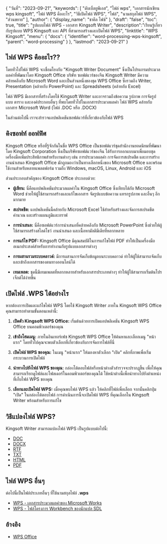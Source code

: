 {
"วันที่": "2023-09-21",
  "keywords": [
"ดับเบิ้ลยูพีเอส",
"ไฟล์ wps",
"เอกสารนักเขียน wps kingsoft",
"ไฟล์ WPS คืออะไร",
"วิธีเปิดไฟล์ WPS",
"ไฟล์",
"นามสกุลไฟล์ WPS",
"ส่วนขยาย"
],
  "author": {
"display_name": "ชาคีล ไฟซ์"
},
"draft": "false",
"toc": true,
"title": "รูปแบบไฟล์ WPS - เอกสาร Kingsoft Writer",
  "description":"เรียนรู้เกี่ยวกับรูปแบบ WPS Kingsoft และ API ที่สามารถสร้างและเปิดไฟล์ WPS",
  "linktitle": "WPS Kingsoft",
  "menu": {
    "docs": {
      "identifier": "word-processing-wps-kingsoft",
      "parent": "word-processing"
}
},
"lastmod": "2023-09-21"
}

## ไฟล์ WPS คืออะไร??

โดยทั่วไปไฟล์ WPS จะเชื่อมโยงกับ "Kingsoft Writer Document" ซึ่งเป็นโปรแกรมประมวลผลคำที่พัฒนาโดย Kingsoft Office บริษัท ซอฟต์แวร์ของจีน Kingsoft Writer มีความคล้ายคลึงกับ Microsoft Word และเป็นส่วนหนึ่งของชุด WPS Office ซึ่งรวมถึง Writer, Presentation (คล้ายกับ PowerPoint) และ Spreadsheets (คล้ายกับ Excel)

ไฟล์ WPS มีเอกสารที่สร้างโดยใช้ Kingsoft Writer และอาจรวมถึงข้อความ รูปภาพ การจัดรูปแบบ ตาราง และองค์ประกอบอื่นๆ ที่พบโดยทั่วไปในเอกสารประมวลผลคำ ไฟล์ WPS คล้ายกับเอกสาร Microsoft Word (ไฟล์ .DOC หรือ .DOCX)

ในส่วนต่อไปนี้ เราจะสำรวจแอปพลิเคชันซอฟต์แวร์ที่เกี่ยวข้องกับไฟล์ WPS

## คิงซอฟท์ ออฟฟิศ

Kingsoft Office หรือที่รู้จักกันในชื่อ WPS Office เป็นซอฟต์แวร์ชุดสำนักงานยอดนิยมที่พัฒนาโดย Kingsoft Corporation ซึ่งเป็นบริษัทซอฟต์แวร์ของจีน ได้รับการออกแบบมาเพื่อมอบชุดเครื่องมือเพิ่มประสิทธิภาพสำหรับงานต่างๆ เช่น การประมวลผลคำ การจัดการสเปรดชีต และการสร้างงานนำเสนอ Kingsoft Office มักถูกมองว่าเป็นทางเลือกหนึ่งของ Microsoft Office และพร้อมใช้งานสำหรับหลายแพลตฟอร์ม รวมถึง Windows, macOS, Linux, Android และ iOS

ส่วนประกอบสำคัญของ Kingsoft Office ประกอบด้วย:

- **ผู้เขียน:** นี่คือแอปพลิเคชันประมวลผลคำใน Kingsoft Office ซึ่งเทียบได้กับ Microsoft Word ช่วยให้ผู้ใช้สามารถสร้างและแก้ไขเอกสาร จัดรูปแบบข้อความ แทรกรูปภาพ และอื่นๆ อีกมากมาย

- **สเปรดชีต:** แอปพลิเคชันนี้คล้ายกับ Microsoft Excel ใช้สำหรับสร้างและจัดการสเปรดชีต คำนวณ และสร้างแผนภูมิและกราฟ

- **การนำเสนอ:** นี่คือซอฟต์แวร์การนำเสนอที่คล้ายคลึงกับ Microsoft PowerPoint ซึ่งช่วยให้ผู้ใช้สามารถสร้างสไลด์โชว์ งานนำเสนอ และเนื้อหามัลติมีเดียที่หลากหลาย

- **การแก้ไข PDF:** Kingsoft Office มีคุณสมบัติในการแก้ไขไฟล์ PDF ทำให้เป็นเครื่องมืออเนกประสงค์สำหรับการทำงานกับรูปแบบเอกสารต่างๆ

- **การผสานรวมระบบคลาวด์:** มีการผสานการจัดเก็บข้อมูลบนระบบคลาวด์ ทำให้ผู้ใช้สามารถจัดเก็บและเข้าถึงเอกสารของตนทางออนไลน์ได้

- **เทมเพลต:** ชุดนี้มีเทมเพลตที่หลากหลายสำหรับเอกสารประเภทต่างๆ ทำให้ผู้ใช้สามารถเริ่มต้นโปรเจ็กต์ได้ง่ายขึ้น

## เปิดไฟล์ .WPS ได้อย่างไร

หากต้องการเปิดและแก้ไขไฟล์ WPS โดยใช้ Kingsoft Writer ภายใน Kingsoft WPS Office คุณสามารถทำตามขั้นตอนเหล่านี้:

1. **เปิดตัว Kingsoft WPS Office:** เริ่มต้นด้วยการเปิดแอปพลิเคชัน Kingsoft WPS Office บนคอมพิวเตอร์ของคุณ

2. **เข้าถึงโฮมเมนู:** ภายในอินเทอร์เฟซ Kingsoft WPS Office ให้ค้นหาและเลือกเมนู "หน้าแรก" โดยทั่วไปคุณจะพบตัวเลือกที่เกี่ยวข้องกับการจัดการไฟล์ที่นี่

3. **เปิดไฟล์ WPS ของคุณ:** ในเมนู "หน้าแรก" ให้มองหาตัวเลือก "เปิด" คลิกที่ภาพเพื่อเริ่มกระบวนการเปิดไฟล์

4. **นำทางไปยังไฟล์ WPS ของคุณ:** กล่องโต้ตอบไฟล์หรือหน้าต่างตัวสำรวจจะปรากฏขึ้น เพื่อให้คุณสามารถเรียกดูไฟล์และโฟลเดอร์ในคอมพิวเตอร์ของคุณได้ ใช้หน้าต่างนี้เพื่อนำทางไปยังตำแหน่งที่เก็บไฟล์ WPS ของคุณ

5. **เลือกและเปิดไฟล์ WPS:** เมื่อคุณพบไฟล์ WPS แล้ว ให้คลิกที่ไฟล์เพื่อเลือก จากนั้นคลิกปุ่ม "เปิด" ในกล่องโต้ตอบไฟล์ การดำเนินการนี้จะเปิดไฟล์ WPS ที่คุณเลือกใน Kingsoft Writer พร้อมสำหรับการแก้ไข

## วิธีแปลงไฟล์ WPS?

Kingsoft Writer สามารถแปลงไฟล์ WPS เป็นรูปแบบต่อไปนี้:

- [DOC](/th/การประมวลผลคำ/doc/)
- [DOCX](/th/การประมวลผลคำ/docx/)
- [RTF](/th/การประมวลผลคำ/rtf/)
- [TXT](/th/การประมวลผลคำ/txt/)
- [HTML](/th/เว็บ/html/)
- [PDF](/th/pdf/)

## ไฟล์ WPS อื่นๆ

ต่อไปนี้เป็นไฟล์ประเภทอื่นๆ ที่ใช้นามสกุลไฟล์ **.wps**

- [WPS - เอกสารประมวลผลคำของ Microsoft Works](/th/word-processing/wps/)
- [WPS - ไฟล์โครงการ Workbench ของนักแปล SDL](/th/settings/wps/)

## อ้างอิง
* [WPS Office](https://en.wikipedia.org/wiki/WPS_Office)
